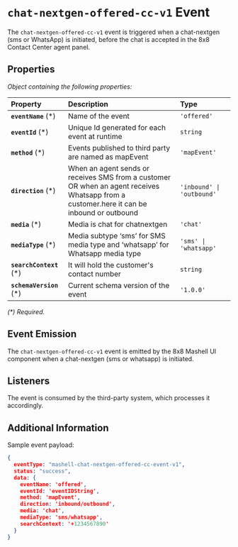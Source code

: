 # `chat-nextgen-offered-cc-v1` Event

The `chat-nextgen-offered-cc-v1` event is triggered when a chat-nextgen (sms or WhatsApp) is initiated, before the chat is accepted in the 8x8 Contact Center agent panel.

## Properties

*Object containing the following properties:*

| Property                 | Description                                                                                                                                      | Type                      |
| :----------------------- | :----------------------------------------------------------------------------------------------------------------------------------------------- | :------------------------ |
| **`eventName`** (\*)     | Name of the event                                                                                                                                | `'offered'`               |
| **`eventId`** (\*)       | Unique Id generated for each event at runtime                                                                                                    | `string`                  |
| **`method`** (\*)        | Events published to third party are named as mapEvent                                                                                            | `'mapEvent'`              |
| **`direction`** (\*)     | When an agent sends or receives SMS from a customer OR when an agent receives <br /> Whatsapp from a customer.here it can be inbound or outbound | `'inbound' \| 'outbound'` |
| **`media`** (\*)         | Media is chat for chatnextgen                                                                                                                    | `'chat'`                  |
| **`mediaType`** (\*)     | Media subtype ‘sms’ for SMS media type and ‘whatsapp’ for Whatsapp media type                                                                    | `'sms' \| 'whatsapp'`     |
| **`searchContext`** (\*) | It will hold the customer's contact number                                                                                                       | `string`                  |
| **`schemaVersion`** (\*) | Current schema version of the event                                                                                                              | `'1.0.0'`                 |

*(\*) Required.*

## Event Emission

The `chat-nextgen-offered-cc-v1` event is emitted by the 8x8 Mashell UI component when a chat-nextgen (sms or whatsapp) is initiated.

## Listeners

The event is consumed by the third-party system, which processes it accordingly.

## Additional Information

Sample event payload:

```json
{
  eventType: "mashell-chat-nextgen-offered-cc-event-v1",
  status: "success",
  data: {
    eventName: 'offered',
    eventId: 'eventIDString',
    method: 'mapEvent',
    direction: 'inbound/outbound',
    media: 'chat',
    mediaType: 'sms/whatsapp',
    searchContext: '+1234567890'
  }
}
```
